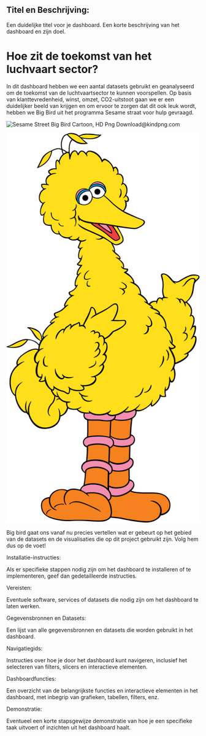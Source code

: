 

## Titel en Beschrijving:

Een duidelijke titel voor je dashboard. Een korte beschrijving van het dashboard en zijn doel.

# Hoe zit de toekomst van het luchvaart sector?

In dit dashboard hebben we een aantal datasets gebruikt en geanalyseerd om de toekomst van de luchtvaartsector te kunnen voorspellen. Op basis van klanttevredenheid, winst, omzet, CO2-uitstoot gaan we er een duidelijker beeld van krijgen en om ervoor te zorgen dat dit ook leuk wordt, hebben we Big Bird uit het programma Sesame straat voor hulp gevraagd.

<img src="https://www.kindpng.com/picc/m/3-30783_sesame-street-big-bird-cartoon-hd-png-download.png" alt="Sesame Street Big Bird Cartoon, HD Png Download@kindpng.com">

![alt="Sesame Street Big Bird Cartoon](big_bird.png)

Big bird gaat ons vanaf nu precies vertellen wat er gebeurt op het gebied van de datasets en de visualisaties die op dit project gebruikt zijn. Volg hem dus op de voet!

Installatie-instructies:

Als er specifieke stappen nodig zijn om het dashboard te installeren of te implementeren, geef dan gedetailleerde instructies.

Vereisten:

Eventuele software, services of datasets die nodig zijn om het dashboard te laten werken.

Gegevensbronnen en Datasets:

Een lijst van alle gegevensbronnen en datasets die worden gebruikt in het dashboard.

Navigatiegids:

Instructies over hoe je door het dashboard kunt navigeren, inclusief het selecteren van filters, slicers en interactieve elementen.

Dashboardfuncties:

Een overzicht van de belangrijkste functies en interactieve elementen in het dashboard, met inbegrip van grafieken, tabellen, filters, enz.

Demonstratie:

Eventueel een korte stapsgewijze demonstratie van hoe je een specifieke taak uitvoert of inzichten uit het dashboard haalt.